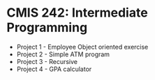 # CMIS 242: Intermediate Programming

* Project 1 - Employee Object oriented exercise
* Project 2 - Simple ATM program
* Project 3 - Recursive
* Project 4 - GPA calculator
